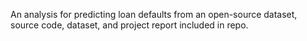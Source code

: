 An analysis for predicting loan defaults from an open-source dataset, source code, dataset, and project report included in repo.
